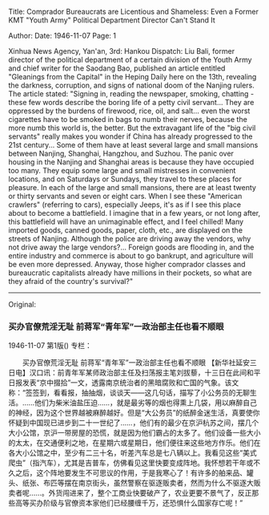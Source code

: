 Title: Comprador Bureaucrats are Licentious and Shameless: Even a Former KMT "Youth Army" Political Department Director Can't Stand It

Author:
Date: 1946-11-07
Page: 1

Xinhua News Agency, Yan'an, 3rd: Hankou Dispatch: Liu Bali, former director of the political department of a certain division of the Youth Army and chief writer for the Saodang Bao, published an article entitled "Gleanings from the Capital" in the Heping Daily here on the 13th, revealing the darkness, corruption, and signs of national doom of the Nanjing rulers. The article stated: "Signing in, reading the newspaper, smoking, chatting - these few words describe the boring life of a petty civil servant... They are oppressed by the burdens of firewood, rice, oil, and salt... even the worst cigarettes have to be smoked in bags to numb their nerves, because the more numb this world is, the better. But the extravagant life of the "big civil servants" really makes you wonder if China has already progressed to the 21st century... Some of them have at least several large and small mansions between Nanjing, Shanghai, Hangzhou, and Suzhou. The panic over housing in the Nanjing and Shanghai areas is because they have occupied too many. They equip some large and small mistresses in convenient locations, and on Saturdays or Sundays, they travel to these places for pleasure. In each of the large and small mansions, there are at least twenty or thirty servants and seven or eight cars. When I see these "American crawlers" (referring to cars), especially Jeeps, it's as if I see this place about to become a battlefield. I imagine that in a few years, or not long after, this battlefield will have an unimaginable effect, and I feel chilled! Many imported goods, canned goods, paper, cloth, etc., are displayed on the streets of Nanjing. Although the police are driving away the vendors, why not drive away the large vendors?... Foreign goods are flooding in, and the entire industry and commerce is about to go bankrupt, and agriculture will be even more depressed. Anyway, those higher comprador classes and bureaucratic capitalists already have millions in their pockets, so what are they afraid of the country's survival?"



<hr /> 

Original: 


### 买办官僚荒淫无耻  前蒋军“青年军”一政治部主任也看不顺眼

1946-11-07
第1版()
专栏：

　　买办官僚荒淫无耻
    前蒋军“青年军”一政治部主任也看不顺眼
    【新华社延安三日电】汉口讯：前青年军某师政治部主任及扫荡报主笔刘拔藜，十三日在此间和平日报发表“京中掇拾”一文，透露南京统治者的黑暗腐败和亡国的气象。该文称：“签签到，看看报，抽抽烟，谈谈天——这几句话，描写了小公务员的无聊生活。……他们为柴米油盐压迫……，就是最劣等的烟也得熏上几袋，用以麻醉自己的神经，因为这个世界越被麻醉越好。但是“大公务员”的纸醉金迷生活，真要使你怀疑到中国现已进步到二十一世纪了……，他们有的最少在京沪杭苏之间，摆几个大小公馆，京沪一带房屋的恐慌，就是因为他们霸占的太多了。他们设备一些大小的太太，在交通便利之地，在星期六或星期日，他们便往来这些地方作乐。他们在各大小公馆之中，至少有二三十名，听差汽车总是七八辆以上。我看见这些“美式爬虫”（指汽车），尤其是吉普车，仿佛看见这里快要变成阵地。我怀想若干年或不久之后，这个阵地要发生不可思议的作用，于是我寒心了！有许多的舶来品、罐头、纸张、布匹等摆在南京街头，虽然警察在驱逐贩卖者，然而为什么不驱逐大贩卖者呢……。外货闯进来了，整个工商业快要破产了，农业更要不景气了，反正那些高等买办阶级与官僚资本家他们已经腰缠千万，还恐惧什么国家存亡呢！”

